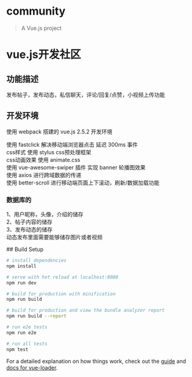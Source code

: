 # community

> A Vue.js project

vue.js开发社区
===

功能描述
---
 
发布帖子，发布动态，私信聊天，评论/回复/点赞，小视频上传功能

开发环境
---
使用 webpack 搭建的 vue.js 2.5.2 开发环境

使用 fastclick 解决移动端浏览器点击 延迟 300ms 事件<Br>
css样式  使用 stylus css预处理框架<br>
css动画效果  使用 animate.css<br>
使用 vue-awesome-swiper 插件 实现 banner 轮播图效果<br>
使用  axios 进行跨域数据的传递 <br>
使用 better-scroll 进行移动端页面上下滚动，刷新/数据加载功能

<h3>数据库的</h3>
<p>
  1、用户昵称，头像，介绍的储存<br/>
  2、帖子内容的储存<br/>
  3、发布动态的储存<br/>
  动态发布里面需要能够储存图片或者视频
</p>
## Build Setup

``` bash
# install dependencies
npm install

# serve with hot reload at localhost:8080
npm run dev

# build for production with minification
npm run build

# build for production and view the bundle analyzer report
npm run build --report

# run e2e tests
npm run e2e

# run all tests
npm test
```

For a detailed explanation on how things work, check out the [guide](http://vuejs-templates.github.io/webpack/) and [docs for vue-loader](http://vuejs.github.io/vue-loader).
